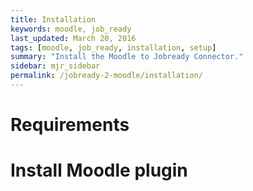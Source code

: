 ```yaml
---
title: Installation
keywords: moodle, job_ready
last_updated: March 20, 2016
tags: [moodle, job_ready, installation, setup]
summary: "Install the Moodle to Jobready Connector."
sidebar: mjr_sidebar
permalink: /jobready-2-moodle/installation/
---
```


# Requirements

# Install Moodle plugin
